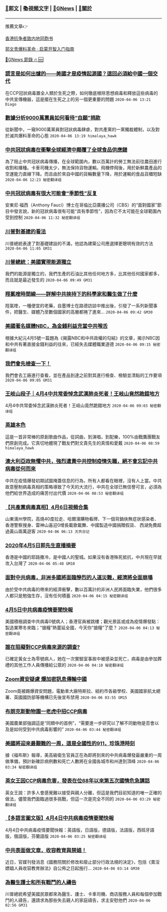 ###  [:eagle:郭文](https://github.com/ourhimalayas/txt) | [:books:視頻文字](https://github.com/ourhimalayas/txt/blob/master/content/README.md) | [:newspaper:GNews](https://github.com/ourhimalayas/txt/blob/master/content/gnews/README.md) | [:pray:關於](https://github.com/ourhimalayas/home/tree/master/about)
---

推薦文章:point_right:

[香港抗争者致内地同胞书](https://github.com/ourhimalayas/news/blob/master/2019/08/a_letter_from_the_hong_kong_people.md)

[郭文贵爆料革命 · 启蒙开智入门指南](https://github.com/ourhimalayas/txt/issues/1)

[:newspaper:GNews 節錄 :fire: :new:](https://github.com/ourhimalayas/txt/blob/master/content/gnews/README.md) 



### [謊言是如何出爐的——美國才是疫情起源國？這回必須給中國一個交代](/content/gnews/1/README.md)

在CCP冠狀病毒置全人類於生死之際，如何徹底根除思想病毒和釋放這些病毒的中共宣傳機器，這是擺在生死之上的另一個更重要的問題  `2020-04-06 13:21 Diago`

### [數據分析9000萬黨員如何看待“自願”捐款](/content/gnews/2/README.md)

從新聞中，一窺9000萬黨員對冠狀病毒肆虐，對共產黨的一黨獨裁體制，以及對於滅共爆料革命的心態  `2020-04-06 13:19 himalaya_hawk`

### [中共冠狀病毒在衝擊全球經濟中顛覆了全球食品供應鏈](/content/gnews/3/README.md)

為了阻止中共冠狀病毒傳播，在全球範圍內，數以百萬計的勞工無法前往農田進行收割和播種。卡車司機太少，無法保持貨物運輸。飛機停飛後，用於新鮮農產品的空運能力直線下降。而且由於來自中國的貨輪數量下降，用於運輸的食品貨櫃短缺  `2020-04-06 12:23 秘密翻译组`

### [中共冠狀病毒有很大可能會“季節性”反复](/content/gnews/4/README.md)

安東尼·福西（Anthony Fauci）博士在哥倫比亞廣播公司（CBS）的“面對國家”節目中發言說，新的冠狀病毒很有可能“具有季節性”，因為它不太可能在全球範圍內受到控制  `2020-04-06 11:32 秘密翻译组`

### [川普對基建的看法](/content/gnews/5/README.md)

川普總統表達了對基礎建設的不滿，他認為建築公司應選擇更聰明有效的方法  `2020-04-06 11:05 GM31`

### [川普總統：美國實現能源獨立](/content/gnews/6/README.md)

我們的能源是獨立的，我們生產的石油比其他任何地方多，比其他任何國家都多，而且就是最近發生的  `2020-04-06 09:49 GM31`

### [羥氯喹時間線——詳解中共挾持下的科學家和醫生做了什麼](/content/gnews/7/README.md)

羥氯喹，一種便宜的老藥，自墨博士在路德訪談中推出後，引發了一系列新聞事件，把醫生、媒體乃至數個國家的高層都捲了進來...  `2020-04-06 09:42 GM30`

### [美國著名媒體NBC，為金錢利益充當中共喉舌](/content/gnews/8/README.md)

根據大紀元4月5號一篇題為《揭露NBC和中共政權的勾結》的文章，揭示NBC因和中共有著直接金錢利益的往來，已經失去媒體職業道德  `2020-04-06 09:15 秘密翻译组`

### [我們會先檢查一下！](/content/gnews/9/README.md)

我們會去工廠進行查看，並在產品到達之前對其進行檢查、檢驗並清點的工作要項  `2020-04-06 09:05 GM31`

### [王岐山段子｜4月4中共常委悼念武漢肺炎死者！王岐山竟然跪錯地方](/content/gnews/10/README.md)

4月4中共常委悼念武漢肺炎死者！王岐山竟然跪錯地方  `2020-04-06 09:03 秘密翻译组`

### [英雄本色](/content/gnews/11/README.md)

這是一首非常棒的原創歌曲作品，從詞曲，到演唱，到配樂，100%由戰鷹團戰友們原創完成。它真切地體現了戰友們對文貴先生的真情和愛戴  `2020-04-06 08:59 himalaya_hawk`

### [澳大利亞政無懼中共，強烈遣責中共控制疫情失職，絕不會忘記中共病毒從何而來](/content/gnews/12/README.md)

中共在疫情爆發初期試圖掩蓋信息的行為，所有人都看在眼裡，沒有人上當。中共故意壓制病毒真相的策略導致了今天的大流行，中共在全球已無信譽可言，必須為他們給世界造成的痛苦付出代價  `2020-04-06 08:53 秘密翻译组`

### [【共產黨病毒真相】4月6日視頻合集](/content/gnews/13/README.md)

山東濱州學院，高燒40度拉走、哈爾濱購物看牌、下一個背鍋俠無症狀感染者、香港警察搜身、雷神山喜迎0增長載歌載舞、中國製造中國捐贈假貨、 西湖免費超過黃山兩萬遊客  `2020-04-06 06:13 灭共日记`

### [2020年4月5日郭先生直播摘要](/content/gnews/14/README.md)

香港是中國的耶路撒冷，是中國人的聖城。如果沒有香港殊死抵抗，中共現在早就攻入台灣了  `2020-04-06 05:48 GM10`

### [面對中共病毒，非洲多國將面臨慘烈的人道災難，經濟將全面崩塌](/content/gnews/15/README.md)

由於受中共病毒的帶來的經濟衝擊，數以百萬計的非洲人民將面臨失業，他們很多人都只是勉強生存，沒有任何積蓄  `2020-04-06 04:15 秘密翻译组`

### [4月5日中共病毒疫情要聞快報](/content/gnews/16/README.md)

美國積極調查中共病毒0號病人；香港官員被跳樓；觀光景區或成為疫情爆發點：製造業寒冬來臨；“搶糧”熱蔓延全國，今天你“搶糧”了麼？  `2020-04-06 04:13 秘密翻译组`

### [誰在阻礙對CCP病毒來源的調查?](/content/gnews/17/README.md)

已確定黃女士為零號病人，她在一次實驗室事故中被感染並死亡，病毒是由參加葬禮的其他工作人員傳播給公眾的  `2020-04-06 04:10 秘密翻译组`

### [Zoom資安疑慮 爆加密訊​息傳輸中國](/content/gnews/18/README.md)

Zoom竟被踢爆資安問題，電動車大廠特斯拉、紐約市各級學校、美國國家航太總署、英國國防部等機構已先後宣布禁用  `2020-04-06 03:55 GM15`

### [布朗克斯動物園一老虎中招CCP病毒](/content/gnews/19/README.md)

美國農業部強調這是“同類中的首例”，“需要進一步研究以了解不同動物是否會以及是如何受到中共病毒影響的”  `2020-04-06 03:44 秘密翻译组`

### [美國將迎來最艱難的一周，這是全國性的911，珍珠港時刻](/content/gnews/20/README.md)

據《福布斯》報導，美高級衛生官員正在為即將到來的中共病毒爆發最嚴重的一周做準備，預計新確診病例數和死亡人數將在全國各城市和州達到頂峰  `2020-04-06 03:34 秘密翻译组`

### [英女王因CCP病毒危害，發表在位68年以來第五次國情危急講話](/content/gnews/21/README.md)

英女王說：許多人會感覺難以接受與親人分離，但這是我們目前知道的唯一正確的做法，儘管我們面臨過很多挑戰，但這一次是完全不同的  `2020-04-06 03:29 秘密翻译组`

### [【多語言圖文版】4月4日中共病毒疫情要聞快報](/content/gnews/22/README.md)

4月4日中共病毒疫情要聞快報：英語版，日語版，德語版，法語版，西班牙語版，俄語版，芬蘭語版  `2020-04-06 03:25 秘密翻译组`

### [中共表面做文章，收容教育與禁娼！](/content/gnews/23/README.md)

近日，官媒刊發消息《國務院關於修改和廢止部分行政法規的決定》，包括《賣淫嫖娼人員收容教育辦法》自公佈之日起施行...  `2020-04-06 03:14 GM30`

### [為醫生護士和所有戰鬥的人禱告](/content/gnews/24/README.md)

川普總統希望美國民眾都來為醫生、護士、卡車司機、商店服務人員和每個參加戰鬥的人禱告，還請求為那些失去親人的家庭禱告，求主安慰他們  `2020-04-06 02:56 GM31`

